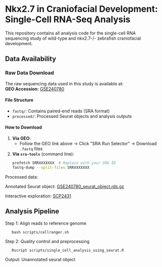 # Nkx2.7 in Craniofacial Development: Single-Cell RNA-Seq Analysis

This repository contains all analysis code for the single-cell RNA sequencing study of wild-type and nkx2.7-/- zebrafish craniofacial development.

## Data Availability

### Raw Data Download
The raw sequencing data used in this study is available at:  
**GEO Accession:** [GSE240780](https://www.ncbi.nlm.nih.gov/geo/query/acc.cgi?acc=GSE240780)  

#### File Structure
- `fastq/`: Contains paired-end reads (SRA format)  
- `processed/`: Processed Seurat objects and analysis outputs  

#### How to Download
1. **Via GEO**:  
   - Follow the GEO link above → Click "SRA Run Selector" → Download `.fastq` files  
2. **Via `sra-tools`** (command line):  
   ```bash
   prefetch SRRXXXXXXX  # Replace with your SRA ID
   fastq-dump --split-files SRRXXXXXXX

Processed data:

Annotated Seurat object: [GSE240780_seurat_object.rds.gz](https://www.ncbi.nlm.nih.gov/geo/download/?acc=GSE240780&format=file&file=GSE240780%5Fseurat%5Fobject%2Erds%2Egz)

Interactive exploration: [SCP2431](https://singlecell.broadinstitute.org/single_cell/study/SCP2431/nkx2-7-is-a-conserved-regulator-of-craniofacial-development)

## Analysis Pipeline
 
Step 1: Align reads to reference genome
```
   bash scripts/cellranger.sh
```

Step 2: Quality control and preprocessing
```
   Rscript scripts/single_cell_analysis_using_seurat.R
```
Output: Unannotated seurat object
